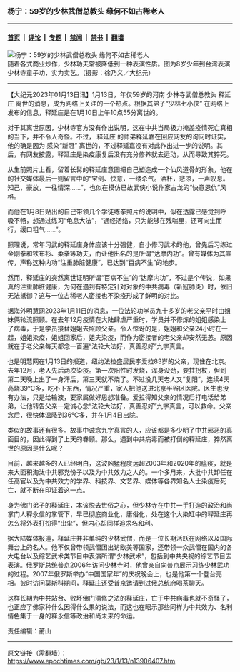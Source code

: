 ### 杨宁：59岁的少林武僧总教头 缘何不如古稀老人

---

#### [首页](../../../..?n13906407) &nbsp;|&nbsp; [评论](../../../../../epoch-comment?n13906407) &nbsp;|&nbsp; [专题](../../../../../epoch-special?n13906407) &nbsp;|&nbsp; [禁闻](../../../../../epoch-news?n13906407) &nbsp;|&nbsp; [禁书](../../../../../books?n13906407) &nbsp;|&nbsp; [翻墙](https://github.com/gfw-breaker/nogfw/blob/master/README.md?n13906407)


<div><img alt="杨宁：59岁的少林武僧总教头 缘何不如古稀老人" class="attachment-djy_600_400 size-djy_600_400 wp-post-image" src="https://i.epochtimes.com/assets/uploads/2010/12/1012210249151849-600x400.jpg"/>
<div class="caption">
 随着各式商业炒作，少林功夫常被降低到一种表演性质。图为8岁少年到台湾表演少林寺童子功，实为卖艺。（摄影：徐乃义／大纪元）
</div></div><hr/><div class="post_content" id="artbody" itemprop="articleBody">
 <!-- article content begin -->
 <p>
  【大纪元2023年01月13日讯】1月13日，年仅59岁的河南
  <ok href="https://www.epochtimes.com/gb/tag/%E5%B0%91%E6%9E%97%E5%AF%BA%E6%AD%A6%E5%83%A7%E6%80%BB%E6%95%99%E5%A4%B4.html">
   少林寺武僧总教头
  </ok>
  <ok href="https://www.epochtimes.com/gb/tag/%E9%87%8A%E5%BB%B6%E5%BA%84.html">
   释延庄
  </ok>
  离世的消息，成为网络上关注的一个热点。根据其弟子“少林七小侠” 在网络上发布的信息，释延庄是在1月10日上午10点55分离世的。
 </p>
 <p>
  对于其离世原因，少林寺官方没有作出说明，这在中共当局极力掩盖疫情死亡真相的当下，并不令人奇怪。不过，
  <ok href="https://www.epochtimes.com/gb/tag/%E9%87%8A%E5%BB%B6%E5%BA%84.html">
   释延庄
  </ok>
  的师弟释延嘉在回应网友的询问时证实，他的确是因为
  <ok href="https://www.epochtimes.com/gb/tag/%E6%84%9F%E6%9F%93%E2%80%9C%E6%96%B0%E5%86%A0%E2%80%9D.html">
   感染“新冠”
  </ok>
  离世的，不过释延嘉没有对此作出进一步的说明。其后，有网友披露，释延庄是染疫康复后没有充分修养就去运动，从而导致其猝死。
 </p>
 <p>
  从生前照片上看，留着长髯的释延庄意图把自己塑造成一个仙风道骨的形象，他在的社交媒体最后一则留言中的“宝剑、快意，一缕杀气。酒杯，悲凉，一声叹息。知己，豪放，一往情深……”，也似在模仿已故武侠小说作家古龙的“快意恩仇”风格。
 </p>
 <p>
  而他在1月8日贴出的自己带领几个学徒练拳照片的说明中，似在透露已感觉到呼吸不畅，想通过练习“龟息大法”，“通经活络，只为能够在残喘里，还可向生而行，缓口粗气……”。
 </p>
 <p>
  照理说，常年习武的释延庄身体应该十分强健，自小修习武术的他，曾先后习练过金刚拳和铁布衫、柔拳等功夫，而让他出名的是所谓“达摩内功”。曾有媒体为其宣传，声称这种内功“注重肺脏健康”，已达到“百病不生”的地步。
 </p>
 <p>
  然而，释延庄的突然离世证明所谓“百病不生”的“达摩内功”，不过是个传说，如果真的注重肺脏健康，为何在遇到有特定针对对象的中共病毒（新冠肺炎）时，依旧无法抵御？这与一位古稀老人密接也不染疫形成了鲜明的对比。
 </p>
 <p>
  据海外明慧网2023年1月11日的消息，一位法轮功学员九十多岁的老父亲平时由姐妹俩轮流照顾。在去年12月疫情在大陆肆虐严重时，学员并不修炼的姐姐感染上了病毒，于是学员接替姐姐去照顾父亲。令人惊讶的是，姐姐和父亲24小时在一起，姐姐染疫，姐姐回家后，姐夫染疫，而作为密接者的老父亲却安然无恙。原因就在于老父亲每天都念一百遍“法轮大法好，真善忍好”九字真言。
 </p>
 <p>
  也是明慧网在1月13日的报道，纽约法拉盛居民李爱拉83岁的父亲，现住在北京。去年12月，老人先后两次染疫。第一次阳性时发烧，浑身没劲，要拄拐杖，但到第二天晚上出了一身汗后，第三天就不烧了。不过没几天老人又“复阳”，连续4天高烧39℃多，吃不下东西，情况严重，家人把他送进北京平谷区医院。医生也没有办法，只是给输液，要家属做好思想准备。爱拉得知父亲的情况后打电话给弟弟，让他转告父亲一定诚心念“法轮大法好，真善忍好”九字真言，可以救命。父亲念后，很快体温降到36℃多，并在1月4日出院。
 </p>
 <p>
  类似的故事还有很多。故事中诚念九字真言的人，应该都是多少明了中共邪恶的真面目的，因此得到了上天的眷顾。那么，遇到中共病毒而被打倒的释延庄，猝然离世的原因是什么呢？
 </p>
 <p>
  目前，越来越多的人已经明白，这波凶猛程度远超2003年和2020年的瘟疫，就是来大面积淘汰中共邪党份子以及为中共效力之人的。一个多月来，大批中共卸任在任高官以及为中共效力的学界、科技界、文艺界、媒体等各界知名人士染疫后死亡，就不断在印证着这一点。
 </p>
 <p>
  身为佛门弟子的释延庄，本该脱去世俗之心，但少林寺在中共一手打造的政治和尚掌门人释永信的掌管下，早已彻底商业化，庸俗化，处在这个大染缸中的释延庄再怎么将外表打扮得“出尘”，但内心却同样追求名和利。
 </p>
 <p>
  据大陆媒体报道，释延庄并非单纯的少林武僧，而是一位长期活跃在网络以及国际舞台上的名人。他不仅曾带领武僧团出访欧美等国家，还带领一众武僧在国内的各大电台以及综艺武术类节目中表演所谓“少林武术”，包括到中共央视的综艺节目去表演。俄罗斯总统普京2006年访问少林寺时，他曾亲自向普京展示习练少林武功的过程。2007年俄罗斯举办“中国国家年”的庆祝晚会上，也是他第一个登台亮相。彼时访问莫斯科期间，释延庄还受普京邀请到过俄总统府喝茶聊天。
 </p>
 <p>
  这样长期为中共站台、败坏佛门清修之法的释延庄，亡于中共病毒也就不奇怪了，也正应了佛家种什么因得什么果的说法，而这也在昭示那些同样为中共效力、名利情色集于一身的释永信等政治和尚未来的命运。
 </p>
 <p>
  责任编辑：莆山
 </p>
 <!-- article content end -->
 <div id="below_article_ad">
 </div>
</div>


---

原文链接（需翻墙）：https://www.epochtimes.com/gb/23/1/13/n13906407.htm
